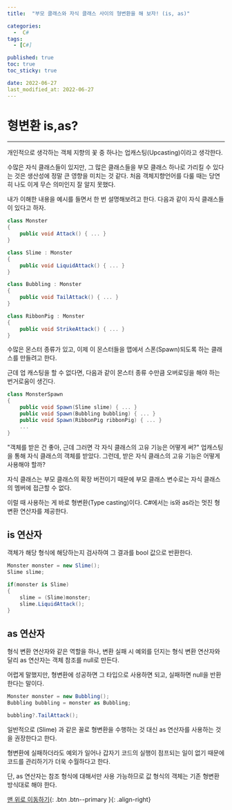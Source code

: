 ```yaml
---
title:  "부모 클래스와 자식 클래스 사이의 형변환을 해 보자! (is, as)" 

categories:
  -  C#
tags:
  - [C#]

published: true
toc: true
toc_sticky: true

date: 2022-06-27
last_modified_at: 2022-06-27
---
```


# 형변환 is,as?

---

개인적으로 생각하는 객체 지향의 꽃 중 하나는 업캐스팅(Upcasting)이라고 생각한다. 

수많은 자식 클래스들이 있지만, 그 많은 클래스들을 부모 클래스 하나로 가리킬 수 있다는 것은 생산성에 정말 큰 영향을 미치는 것 같다. 처음 객체지향언어를 다룰 때는 당연히 나도 이게 무슨 의미인지 잘 알지 못했다.

 

내가 이해한 내용을 예시를 들면서 한 번 설명해보려고 한다. 다음과 같이 자식 클래스들이 있다고 하자.

```c#
class Monster
{
    public void Attack() { ... }
}

class Slime : Monster
{
    public void LiquidAttack() { ... }
}

class Bubbling : Monster
{
    public void TailAttack() { ... }
}

class RibbonPig : Monster
{
    public void StrikeAttack() { ... }
}
```
수많은 몬스터 종류가 있고, 이제 이 몬스터들을 맵에서 스폰(Spawn)되도록 하는 클래스를 만들려고 한다.

근데 업 캐스팅을 할 수 없다면, 다음과 같이 몬스터 종류 수만큼 오버로딩을 해야 하는 번거로움이 생긴다.
```c#
class MonsterSpawn
{
    public void Spawn(Slime slime) { ... }
    public void Spawn(Bubbling bubbling) { ... }
    public void Spawn(RibbonPig ribbonPig) { ... }
    ...
}
```
"객체를 받은 건 좋아, 근데 그러면 각 자식 클래스의 고유 기능은 어떻게 써?"
업캐스팅을 통해 자식 클래스의 객체를 받았다. 그런데, 받은 자식 클래스의 고유 기능은 어떻게 사용해야 할까?

자식 클래스는 부모 클래스의 확장 버전이기 때문에 부모 클래스 변수로는 자식 클래스의 멤버에 접근할 수 없다.

 

이럴 때 사용하는 게 바로 형변환(Type casting)이다. C#에서는 is와 as라는 멋진 형변환 연산자를 제공한다.

## is 연산자

객체가 해당 형식에 해당하는지 검사하여 그 결과를 bool 값으로 반환한다.

```c#
Monster monster = new Slime();
Slime slime;

if(monster is Slime)
{
    slime = (Slime)monster;
    slime.LiquidAttack();
}
```

## as 연산자
형식 변환 연산자와 같은 역할을 하나, 변환 실패 시 예외를 던지는 형식 변환 연산자와 달리 as 연산자는 객체 참조를 null로 만든다.

어렵게 말했지만, 형변환에 성공하면 그 타입으로 사용하면 되고, 실패하면 null을 반환한다는 말이다.

```c#
Monster monster = new Bubbling();
Bubbling bubbling = monster as Bubbling;

bubbling?.TailAttack();
```
일반적으로 (Slime) 과 같은 꼴로 형변환을 수행하는 것 대신 as 연산자를 사용하는 것을 권장한다고 한다.

형변환에 실패하더라도 예외가 일어나 갑자기 코드의 실행이 점프되는 일이 없기 때문에 코드를 관리하기가 더욱 수월하다고 한다.

 

단, as 연산자는 참조 형식에 대해서만 사용 가능하므로 값 형식의 객체는 기존 형변환 방식대로 해야 한다.

[맨 위로 이동하기](#){: .btn .btn--primary }{: .align-right}